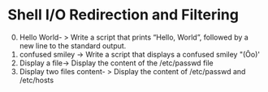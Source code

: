 # Shell I/O Redirection and Filtering
0. Hello World- > Write a script that prints “Hello, World”, followed by a new line to the standard output.
1. confused smiley -> Write a script that displays a confused smiley "(Ôo)'
2. Display a file-> Display the content of the /etc/passwd file
3. Display two files content- > Display the content of /etc/passwd and /etc/hosts
